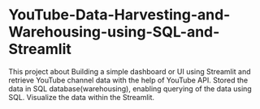 # YouTube-Data-Harvesting-and-Warehousing-using-SQL-and-Streamlit
This project about Building a simple dashboard or UI using Streamlit and retrieve YouTube channel data with the help of  YouTube API. Stored the data in  SQL database(warehousing), enabling querying of the data using SQL. Visualize the data within the Streamlit.
